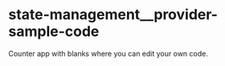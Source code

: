 # state-management__provider-sample-code

Counter app with blanks where you can edit your own code.
